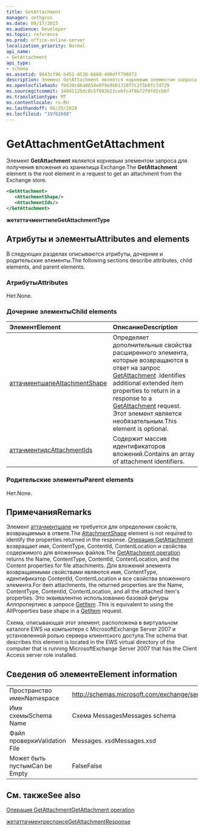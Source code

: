 ```yaml
---
title: GetAttachment
manager: sethgros
ms.date: 09/17/2015
ms.audience: Developer
ms.topic: reference
ms.prod: office-online-server
localization_priority: Normal
api_name:
- GetAttachment
api_type:
- schema
ms.assetid: 9443cf96-b451-4530-b868-490dff798673
description: Элемент GetAttachment является корневым элементом запроса для получения вложения из хранилища Exchange.
ms.openlocfilehash: fb639c86a0654e8f9e9601310f7c2f5b0fc7d729
ms.sourcegitcommit: 34041125dc8c5f993b21cebfc4f8b72f0fd2cb6f
ms.translationtype: MT
ms.contentlocale: ru-RU
ms.lasthandoff: 06/25/2018
ms.locfileid: "19762698"
---
```

# <a name="getattachment"></a><span data-ttu-id="fc514-103">GetAttachment</span><span class="sxs-lookup"><span data-stu-id="fc514-103">GetAttachment</span></span>

<span data-ttu-id="fc514-104">Элемент **GetAttachment** является корневым элементом запроса для получения вложения из хранилища Exchange.</span><span class="sxs-lookup"><span data-stu-id="fc514-104">The **GetAttachment** element is the root element in a request to get an attachment from the Exchange store.</span></span> 
  
```xml
<GetAttachment>
   <AttachmentShape/>
   <AttachmentIds/>
</GetAttachment>
```

 <span data-ttu-id="fc514-105">**жетаттачменттипе**</span><span class="sxs-lookup"><span data-stu-id="fc514-105">**GetAttachmentType**</span></span>
## <a name="attributes-and-elements"></a><span data-ttu-id="fc514-106">Атрибуты и элементы</span><span class="sxs-lookup"><span data-stu-id="fc514-106">Attributes and elements</span></span>

<span data-ttu-id="fc514-107">В следующих разделах описываются атрибуты, дочерние и родительские элементы.</span><span class="sxs-lookup"><span data-stu-id="fc514-107">The following sections describe attributes, child elements, and parent elements.</span></span>
  
### <a name="attributes"></a><span data-ttu-id="fc514-108">Атрибуты</span><span class="sxs-lookup"><span data-stu-id="fc514-108">Attributes</span></span>

<span data-ttu-id="fc514-109">Нет.</span><span class="sxs-lookup"><span data-stu-id="fc514-109">None.</span></span>
  
### <a name="child-elements"></a><span data-ttu-id="fc514-110">Дочерние элементы</span><span class="sxs-lookup"><span data-stu-id="fc514-110">Child elements</span></span>

|<span data-ttu-id="fc514-111">**Элемент**</span><span class="sxs-lookup"><span data-stu-id="fc514-111">**Element**</span></span>|<span data-ttu-id="fc514-112">**Описание**</span><span class="sxs-lookup"><span data-stu-id="fc514-112">**Description**</span></span>|
|:-----|:-----|
|[<span data-ttu-id="fc514-113">аттачментшапе</span><span class="sxs-lookup"><span data-stu-id="fc514-113">AttachmentShape</span></span>](attachmentshape.md) <br/> |<span data-ttu-id="fc514-114">Определяет дополнительные свойства расширенного элемента, которые возвращаются в ответ на запрос [GetAttachment](getattachment.md) .</span><span class="sxs-lookup"><span data-stu-id="fc514-114">Identifies additional extended item properties to return in a response to a [GetAttachment](getattachment.md) request.</span></span> <span data-ttu-id="fc514-115">Этот элемент является необязательным.</span><span class="sxs-lookup"><span data-stu-id="fc514-115">This element is optional.</span></span>  <br/> |
|[<span data-ttu-id="fc514-116">аттачментидс</span><span class="sxs-lookup"><span data-stu-id="fc514-116">AttachmentIds</span></span>](attachmentids.md) <br/> |<span data-ttu-id="fc514-117">Содержит массив идентификаторов вложений.</span><span class="sxs-lookup"><span data-stu-id="fc514-117">Contains an array of attachment identifiers.</span></span>  <br/> |
   
### <a name="parent-elements"></a><span data-ttu-id="fc514-118">Родительские элементы</span><span class="sxs-lookup"><span data-stu-id="fc514-118">Parent elements</span></span>

<span data-ttu-id="fc514-119">Нет.</span><span class="sxs-lookup"><span data-stu-id="fc514-119">None.</span></span>
  
## <a name="remarks"></a><span data-ttu-id="fc514-120">Примечания</span><span class="sxs-lookup"><span data-stu-id="fc514-120">Remarks</span></span>

<span data-ttu-id="fc514-121">Элемент [аттачментшапе](attachmentshape.md) не требуется для определения свойств, возвращаемых в ответе.</span><span class="sxs-lookup"><span data-stu-id="fc514-121">The [AttachmentShape](attachmentshape.md) element is not required to identify the properties returned in the response.</span></span> <span data-ttu-id="fc514-122">[Операция GetAttachment](getattachment-operation.md) возвращает имя, ContentType, ContentId, ContentLocation и свойства содержимого для вложенных файлов.</span><span class="sxs-lookup"><span data-stu-id="fc514-122">The [GetAttachment operation](getattachment-operation.md) returns the Name, ContentType, ContentId, ContentLocation, and the Content properties for file attachments.</span></span> <span data-ttu-id="fc514-123">Для вложений элемента возвращаемыми свойствами являются имя, ContentType, идентификатор ContentId, ContentLocation и все свойства вложенного элемента.</span><span class="sxs-lookup"><span data-stu-id="fc514-123">For item attachments, the returned properties are the Name, ContentType, ContentId, ContentLocation, and all the attached item's properties.</span></span> <span data-ttu-id="fc514-124">Это эквивалентно использованию базовой фигуры Аллпропертиес в запросе [GetItem](getitem.md) .</span><span class="sxs-lookup"><span data-stu-id="fc514-124">This is equivalent to using the AllProperties base shape in a [GetItem](getitem.md) request.</span></span> 
  
<span data-ttu-id="fc514-125">Схема, описывающая этот элемент, расположена в виртуальном каталоге EWS на компьютере с MicrosoftExchange Server 2007 и установленной ролью сервера клиентского доступа.</span><span class="sxs-lookup"><span data-stu-id="fc514-125">The schema that describes this element is located in the EWS virtual directory of the computer that is running MicrosoftExchange Server 2007 that has the Client Access server role installed.</span></span>
  
## <a name="element-information"></a><span data-ttu-id="fc514-126">Сведения об элементе</span><span class="sxs-lookup"><span data-stu-id="fc514-126">Element information</span></span>

|||
|:-----|:-----|
|<span data-ttu-id="fc514-127">Пространство имен</span><span class="sxs-lookup"><span data-stu-id="fc514-127">Namespace</span></span>  <br/> |http://schemas.microsoft.com/exchange/services/2006/messages  <br/> |
|<span data-ttu-id="fc514-128">Имя схемы</span><span class="sxs-lookup"><span data-stu-id="fc514-128">Schema Name</span></span>  <br/> |<span data-ttu-id="fc514-129">Схема Messages</span><span class="sxs-lookup"><span data-stu-id="fc514-129">Messages schema</span></span>  <br/> |
|<span data-ttu-id="fc514-130">Файл проверки</span><span class="sxs-lookup"><span data-stu-id="fc514-130">Validation File</span></span>  <br/> |<span data-ttu-id="fc514-131">Messages. xsd</span><span class="sxs-lookup"><span data-stu-id="fc514-131">Messages.xsd</span></span>  <br/> |
|<span data-ttu-id="fc514-132">Может быть пустым</span><span class="sxs-lookup"><span data-stu-id="fc514-132">Can be Empty</span></span>  <br/> |<span data-ttu-id="fc514-133">False</span><span class="sxs-lookup"><span data-stu-id="fc514-133">False</span></span>  <br/> |
   
## <a name="see-also"></a><span data-ttu-id="fc514-134">См. также</span><span class="sxs-lookup"><span data-stu-id="fc514-134">See also</span></span>



[<span data-ttu-id="fc514-135">Операция GetAttachment</span><span class="sxs-lookup"><span data-stu-id="fc514-135">GetAttachment operation</span></span>](getattachment-operation.md)
  
[<span data-ttu-id="fc514-136">жетаттачментреспонсе</span><span class="sxs-lookup"><span data-stu-id="fc514-136">GetAttachmentResponse</span></span>](getattachmentresponse.md)

